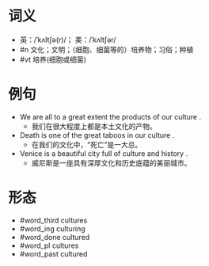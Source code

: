 # 词义
- 英：/ˈkʌltʃə(r)/； 美：/ˈkʌltʃər/
- #n 文化；文明；（细胞、细菌等的）培养物；习俗；种植
- #vt 培养(细胞或细菌)
# 例句
- We are all to a great extent the products of our culture .
	- 我们在很大程度上都是本土文化的产物。
- Death is one of the great taboos in our culture .
	- 在我们的文化中，“死亡”是一大忌。
- Venice is a beautiful city full of culture and history .
	- 威尼斯是一座具有深厚文化和历史底蕴的美丽城市。
# 形态
- #word_third cultures
- #word_ing culturing
- #word_done cultured
- #word_pl cultures
- #word_past cultured
